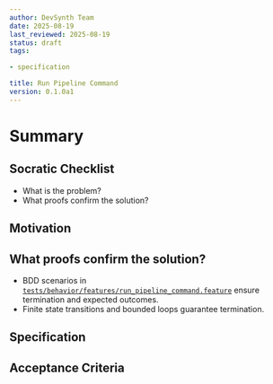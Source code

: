 ```yaml
---
author: DevSynth Team
date: 2025-08-19
last_reviewed: 2025-08-19
status: draft
tags:

- specification

title: Run Pipeline Command
version: 0.1.0a1
---
```


<!--
Required metadata fields:
- author: document author
- date: creation date
- last_reviewed: last review date
- status: draft | review | published
- tags: search keywords
- title: short descriptive name
- version: specification version
-->

# Summary

## Socratic Checklist
- What is the problem?
- What proofs confirm the solution?

## Motivation

## What proofs confirm the solution?
- BDD scenarios in [`tests/behavior/features/run_pipeline_command.feature`](../../tests/behavior/features/run_pipeline_command.feature) ensure termination and expected outcomes.
- Finite state transitions and bounded loops guarantee termination.


## Specification

## Acceptance Criteria
